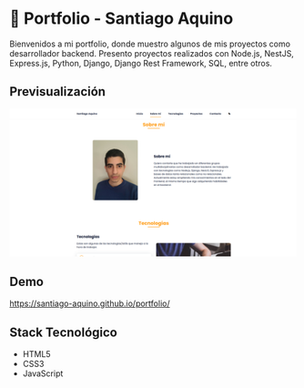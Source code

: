 # 💼 Portfolio - Santiago Aquino

Bienvenidos a mi portfolio, donde muestro algunos de mis proyectos como desarrollador backend. Presento proyectos realizados con Node.js, NestJS, Express.js, Python, Django, Django Rest Framework, SQL, entre otros.

## Previsualización

![App Screenshot](./assets/img/portfolio.png)

## Demo

https://santiago-aquino.github.io/portfolio/

## Stack Tecnológico

- HTML5
- CSS3
- JavaScript

